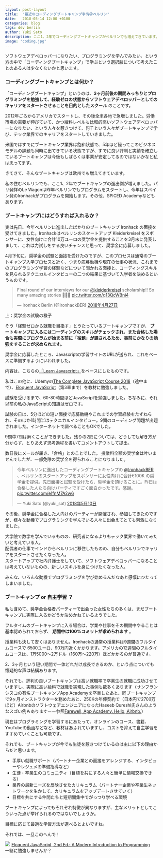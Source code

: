 ```yaml
---
layout: post-layout
title:  "最近のコーディングブートキャンプ事情＠ベルリン"
date:   2018-05-14 12:00 +0100
categories: blog
tags: dev berlin
author: Yuki Sato
description: ここ1、2年でコーディングブートキャンプがベルリンでも増えてきています。今回力試しにブートキャンプに応募してみて、色々と学んだことを書いてみます。
image: "coding.jpg"
---
```


ソフトウェアデベロッパーになりたい、プログラミングを学んでみたい、という方の中で「コーディングブートキャンプ」で学ぶという選択肢について考えたことのある人は少なくないかと思います。


### コーディングブートキャンプとは何か？

「コーディングブートキャンプ」というのは、**3ヶ月前後の期間みっちりとプログラミングを勉強して、経験ゼロの状態からソフトウェアデベロッパーとしてのキャリアをスタートさせることを目的としたスクール** のことです。

2012年ごろからアメリカでスタートし、その後全米各地で急増しました。労働市場の需要が伸びていて、かつ給料レベルも比較的高いソフトウェアデベロッパーになりたい、という人々を惹きつけて、何千という人々がブートキャンプで学び、テック業界でのキャリアをスタートしていきました。

米国ではすでにブートキャンプ業界は飽和状態で、5年ほど経ってこのビジネスモデルの課題も同時に出てきている状態ですが、すでに良い評判と実績を確立しているブートキャンプは今後もしばらくは事業が安定してるのではないかなと私は思ってます。

さてさて、そんなブートキャンプは欧州でも増えてきています。

私の住むベルリンでも、ここ1、2年でブートキャンプの進出例が増えました。パリ発祥のLe Wagonは昨年ベルリンでもプログラムをスタートし、今年はスペイン発のIronhackがプログラムを開始します。その他、SPICED Academyなどもあります。

### ブートキャンプにはどうすれば入れるか？

実は先日、今年ベルリンに進出したばかりのブートキャンプ Ironhack の面接を受けてきました。Ironhackはベルリンのスタートアップ Kleiderkreisel をスポンサーに、女性向けに合計10万ユーロの奨学金を提供することを3月末に発表しまして、これは力試しをする良いチャンスと思って、奨学金に応募しました。

4月下旬に、奨学金の試験と面接を受けたのですが、このプロセスは通常のブートキャンプ入学プロセスと近く、つまり応募動機や現在の仕事の状況、これまでのプログラミング学習の経験などについて聞かれる面接と、コーディングスキルを見られるテクニカルインタビューの二つの結果に基づいて入学者を決めるというものです。

<blockquote class="twitter-tweet" data-lang="ja"><p lang="en" dir="ltr">Final round of our interviews for our <a href="https://twitter.com/Kleiderkreisel?ref_src=twsrc%5Etfw">@kleiderkreisel</a> scholarship!! So many amazing stories 🚀🇩🇪 <a href="https://t.co/q13QcWBni4">pic.twitter.com/q13QcWBni4</a></p>&mdash; Ironhack Berlin (@IronhackBER) <a href="https://twitter.com/IronhackBER/status/989902918106181633?ref_src=twsrc%5Etfw">2018年4月27日</a></blockquote>
<script async src="https://platform.twitter.com/widgets.js" charset="utf-8"></script>
上：奨学金の試験の様子


そう「経験ゼロから就職を目指す」とうたっているブートキャンプですが、 **ブートキャンプに入るにはコーディングのスキルがチェックされ、また合格した場合も実際にプログラムが始まる前に「宿題」が課されるため、事前にかなりの勉強をすることが求められます。**

奨学金に応募したところ、Javascriptの学習サイトのURLが送られ、これをベースに準備するようにいわれました。

内容は、こちらの[「Learn Javascript」](https://legacy.gitbook.com/book/gitbookio/javascript/details)をベースにしたものです。

私はこの他に、Udemyの[The Complete JavaScript Course 2018](https://www.udemy.com/the-complete-javascript-course/)（途中まで）、[Eloquent JavaScript](http://eloquentjavascript.net/)（第3章まで）を教材に勉強しました。

試験を受けるまで、60-80時間ほどJavaScriptを勉強しました。ちなみに、それ以前の私のJavaScriptの知識はゼロです。

試験の日は、5分ほどの短い面接で応募動機やこれまでの学習経験をたずねられ、そのほか1時間半はテクニカルインタビュー。9問のコーディング問題が出題されました。インターネットで調べることもOKでした。

9問中7問は解くことができました。残りの2問については、どうしても解き方が分からず、とりあえず思考過程を書いてコメントアウトして提出。

数日後にメールが届き、「合格」とのことでした。
授業料全額の奨学金は叶いませんでしたが、一部免除の奨学金を得られることになりました。

<blockquote class="twitter-tweet" data-lang="ja"><p lang="ja" dir="ltr">今年ベルリンに進出したコーディングブートキャンプの <a href="https://twitter.com/IronhackBER?ref_src=twsrc%5Etfw">@IronhackBER</a> 、ベルリンのスタートアップをスポンサーに女性向けに合計€100K の奨学金を提供。先日面接と試験を受けたら、奨学金を頂けることに。昨日は合格した人たち向けパーティですごく面白かったです。感謝。 <a href="https://t.co/e1fnM7A2w6">pic.twitter.com/e1fnM7A2w6</a></p>&mdash; Yuki Sato (@yuki_sat) <a href="https://twitter.com/yuki_sat/status/994527380927668224?ref_src=twsrc%5Etfw">2018年5月10日</a></blockquote>
<script async src="https://platform.twitter.com/widgets.js" charset="utf-8"></script>

その後、奨学金に合格した人向けのパーティーが開催され、参加してきたのですが、様々な動機でプログラミングを学んでいる人々に出会えてとても刺激になりました。

大学院で数学を学んでいるものの、研究者になるよりもテック業界で働いてみたいと考えている人。  
配偶者の仕事でインドからベルリンに移住したものの、自分もベルリンでキャリアをスタートさせたくなった人。  
スタートアップで社内弁護士をしていて、ソフトウェアデベロッパーになることは考えていないものの、新しいスキルを身につけたくなった人。

みんな、いろんな動機でプログラミングを学び始めるんだなあと感慨にひたってしまいました。

### ブートキャンプ or 自主学習 ？

私も含めて、奨学金合格者パーティーで出会った女性たちの多くは、まだブートキャンプに実際に入るかどうか決めかねているようでした。

フルタイムのブートキャンプに入る場合は、学業や仕事をその期間中やることは基本認められておらず、 **期間中は100%コミットが求められます** 。

授業料も決して安くはありません。Ironhackの通常の授業料は9週間のフルタイムコースで 6500ユーロ、90万円近くかかります。アメリカの12週間のフルタイムコースは、1万5000〜2万ドル（160万〜220万）ほどかかるのが普通です。

2、3ヶ月という短い期間で一体どれだけ成長できるのか、という点についても懐疑的な声は結構あります。

それでも、評判の良いブートキャンプは高い就職率で卒業生の就職に成功させていますし、実際に高い給料で就職を実現した事例も数多くあります（サンフランシスコの有名ブートキャンプApp Academyを卒業したあと、同ブートキャンプで9ヶ月インストラクターを務めたあと、250Kの年俸契約で（日本円で2700万ほど）AirbnbのソフトウェアエンジニアになったHaseeb Qureshi氏さんのようなスゴい例もありますーー参照[Farewell, App Academy. Hello, Airbnb.](https://haseebq.com/farewell-app-academy-hello-airbnb-part-ii/)）

現在はプログラミングを学習するにあたって、オンラインのコース、書籍、YouTubeの動画などなど、教材はあふれていますし、コストを抑えて自主学習をすすめていくことも可能です。

それでも、ブートキャンプが今でも生徒を惹きつけているのは主に以下の理由からだと思います。
- 手厚い就職サポート（パートナー企業との面接をアレンジする、インタビューやレジュメの準備指導など）
- 生徒・卒業生のコミュニティ（目標を共にする人々と簡単に情報交換できる）
- 業界の最新ニーズを反映させたカリキュラム（パートナー企業や卒業生ネットワークを生かして、カリキュラムをアップデートさせていく）
- 目標を共にする仲間たちと短期間集中でがっつり学べる環境

ブートキャンプによってもそれぞれ特徴が異なりますが、主なメリットとしてこういった点が挙げられるのではないでしょうか。

目標に応じて最適な学習方法が選べるとよいですね。

それでは、一旦このへんで！    

<a href="https://www.amazon.co.jp/Eloquent-JavaScript-2nd-Ed-Introduction/dp/1593275846/ref=as_li_ss_il?ie=UTF8&qid=1526634783&sr=8-1&keywords=eloquent+javascript&&linkCode=li3&tag=youxi-22&linkId=234c62b50ff0c1a6ef98083858c89329" target="_blank"><img border="0" src="//ws-fe.amazon-adsystem.com/widgets/q?_encoding=UTF8&ASIN=1593275846&Format=_SL250_&ID=AsinImage&MarketPlace=JP&ServiceVersion=20070822&WS=1&tag=youxi-22" ></a><img src="https://ir-jp.amazon-adsystem.com/e/ir?t=youxi-22&l=li3&o=9&a=1593275846" width="1" height="1" border="0" alt="" style="border:none !important; margin:0px !important;" />
[Eloquent JavaScript, 2nd Ed.: A Modern Introduction to Programming](https://amzn.to/2rShQJq)    
一緒に勉強しませんか？
